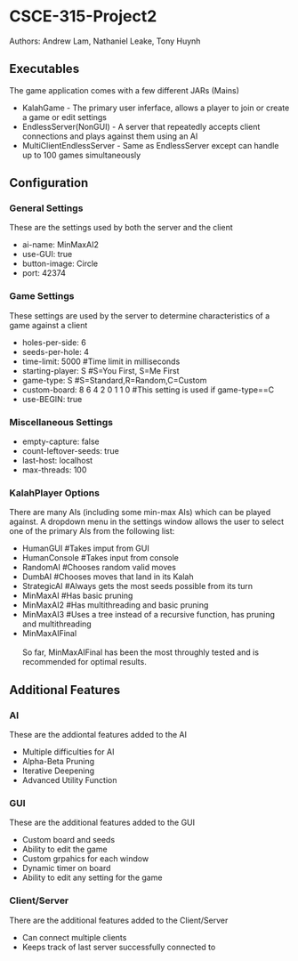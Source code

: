 # CSCE-315-Project2 <br />
Authors: Andrew Lam, Nathaniel Leake, Tony Huynh

## Executables
The game application comes with a few different JARs (Mains)
* KalahGame - The primary user inferface, allows a player to join or create a game or edit settings
* EndlessServer(NonGUI) - A server that repeatedly accepts client connections and plays against them using an AI
* MultiClientEndlessServer - Same as EndlessServer except can handle up to 100 games simultaneously

## Configuration
### General Settings
These are the settings used by both the server and the client
* ai-name: MinMaxAI2
* use-GUI: true
* button-image: Circle
* port: 42374

### Game Settings
These settings are used by the server to determine characteristics of a game against a client
* holes-per-side: 6
* seeds-per-hole: 4
* time-limit: 5000 #Time limit in milliseconds
* starting-player: S #S=You First, S=Me First
* game-type: S #S=Standard,R=Random,C=Custom
* custom-board: 8 6 4 2 0 1 1 0 #This setting is used if game-type==C
* use-BEGIN: true

### Miscellaneous Settings
* empty-capture: false
* count-leftover-seeds: true
* last-host: localhost
* max-threads: 100

### KalahPlayer Options
There are many AIs (including some min-max AIs) which can be played against. A dropdown menu in the settings window allows the user to select one of the primary AIs from the following list:
* HumanGUI #Takes imput from GUI
* HumanConsole #Takes input from console
* RandomAI #Chooses random valid moves
* DumbAI #Chooses moves that land in its Kalah
* StrategicAI #Always gets the most seeds possible from its turn
* MinMaxAI #Has basic pruning
* MinMaxAI2 #Has multithreading and basic pruning
* MinMaxAI3 #Uses a tree instead of a recursive function, has pruning and multithreading
* MinMaxAIFinal
<br /><br />
So far, MinMaxAIFinal has been the most throughly tested and is recommended for optimal results.

## Additional Features
### AI
These are the addiontal features added to the AI
* Multiple difficulties for AI
* Alpha-Beta Pruning
* Iterative Deepening
* Advanced Utility Function

### GUI
These are the additional features added to the GUI
* Custom board and seeds
* Ability to edit the game
* Custom grpahics for each window
* Dynamic timer on board
* Ability to edit any setting for the game

### Client/Server
There are the additional features added to the Client/Server
* Can connect multiple clients
* Keeps track of last server successfully connected to
